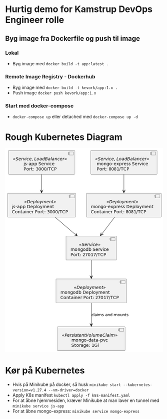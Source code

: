 # Hurtig demo for Kamstrup DevOps Engineer rolle
## Byg image fra Dockerfile og push til image 
### Lokal
- Byg image med `docker build -t app:latest .`

### Remote Image Registry - Dockerhub
- Byg image med `docker build -t kevork/app:1.x .`
- Push image `docker push kevork/app:1.x`

### Start med docker-compose
- `docker-compose up` eller detached med `docker-compose up -d`


# Rough Kubernetes Diagram
![Diagram](kamstrup-demo-uml.png)

# Kør på Kubernetes
- Hvis på Minikube på docker, så husk `minikube start --kubernetes-version=v1.27.4 --vm-driver=docker`
- Apply K8s manifest `kubectl apply -f k8s-manifest.yaml`
- For at åbne hjemmesiden, kræver Minikube at man laver en tunnel med `minikube service js-app`
- For at åbne mongo-express: `minikube service mongo-express`
